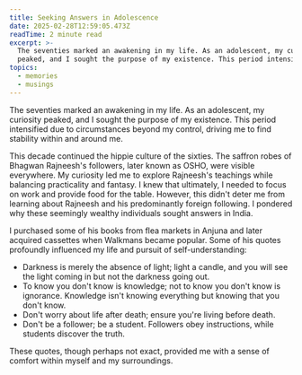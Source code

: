 ```yaml
---
title: Seeking Answers in Adolescence
date: 2025-02-28T12:59:05.473Z
readTime: 2 minute read
excerpt: >-
  The seventies marked an awakening in my life. As an adolescent, my curiosity
  peaked, and I sought the purpose of my existence. This period intensified...
topics:
  - memories
  - musings
---
```

The seventies marked an awakening in my life. As an adolescent, my curiosity peaked, and I sought the purpose of my existence. This period intensified due to circumstances beyond my control, driving me to find stability within and around me.
 
 This decade continued the hippie culture of the sixties. The saffron robes of Bhagwan Rajneesh's followers, later known as OSHO, were visible everywhere. My curiosity led me to explore Rajneesh's teachings while balancing practicality and fantasy. I knew that ultimately, I needed to focus on work and provide food for the table. However, this didn't deter me from learning about Rajneesh and his predominantly foreign following. I pondered why these seemingly wealthy individuals sought answers in India.
 
 I purchased some of his books from flea markets in Anjuna and later acquired cassettes when Walkmans became popular. Some of his quotes profoundly influenced my life and pursuit of self-understanding:
 - Darkness is merely the absence of light; light a candle, and you will see the light coming in but not the darkness going out.
 - To know you don't know is knowledge; not to know you don't know is ignorance. Knowledge isn't knowing everything but knowing that you don't know.
 - Don't worry about life after death; ensure you're living before death.
 - Don't be a follower; be a student. Followers obey instructions, while students discover the truth.
 
 These quotes, though perhaps not exact, provided me with a sense of comfort within myself and my surroundings.
